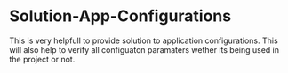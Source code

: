 Solution-App-Configurations
===========================

This is very helpfull to provide solution to application configurations. This will also help to verify all configuaton paramaters wether its being used in the project or not.
